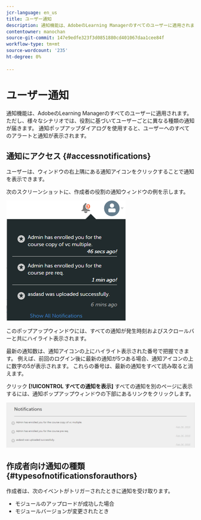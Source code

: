 ```yaml
---
jcr-language: en_us
title: ユーザー通知
description: 通知機能は、AdobeのLearning Managerのすべてのユーザーに適用されます。 ただし、様々なシナリオでは、役割に基づいてユーザーごとに異なる種類の通知が届きます。 通知ポップアップダイアログを使用すると、ユーザーへのすべてのアラートと通知が表示されます。
contentowner: manochan
source-git-commit: 147e9edfe323f3d0851880cd401067daa1cee84f
workflow-type: tm+mt
source-wordcount: '235'
ht-degree: 0%

---
```




# ユーザー通知

通知機能は、AdobeのLearning Managerのすべてのユーザーに適用されます。 ただし、様々なシナリオでは、役割に基づいてユーザーごとに異なる種類の通知が届きます。 通知ポップアップダイアログを使用すると、ユーザーへのすべてのアラートと通知が表示されます。

## 通知にアクセス {#accessnotifications}

ユーザーは、ウィンドウの右上隅にある通知アイコンをクリックすることで通知を表示できます。

次のスクリーンショットに、作成者の役割の通知ウィンドウの例を示します。

![](assets/author-notifications.png)

このポップアップウィンドウには、すべての通知が発生時刻およびスクロールバーと共にハイライト表示されます。

最新の通知数は、通知アイコンの上にハイライト表示された番号で把握できます。 例えば、前回のログイン後に最新の通知が5つある場合、通知アイコンの上に数字の5が表示されます。 これらの番号は、最新の通知をすべて読み取ると消えます。

クリック **[!UICONTROL すべての通知を表示]** すべての通知を別のページに表示するには、通知ポップアップウィンドウの下部にあるリンクをクリックします。

![](assets/author-notifications-page.png)

## 作成者向け通知の種類 {#typesofnotificationsforauthors}

作成者は、次のイベントがトリガーされたときに通知を受け取ります。

* モジュールのアップロードが成功した場合
* モジュールバージョンが変更されたとき
